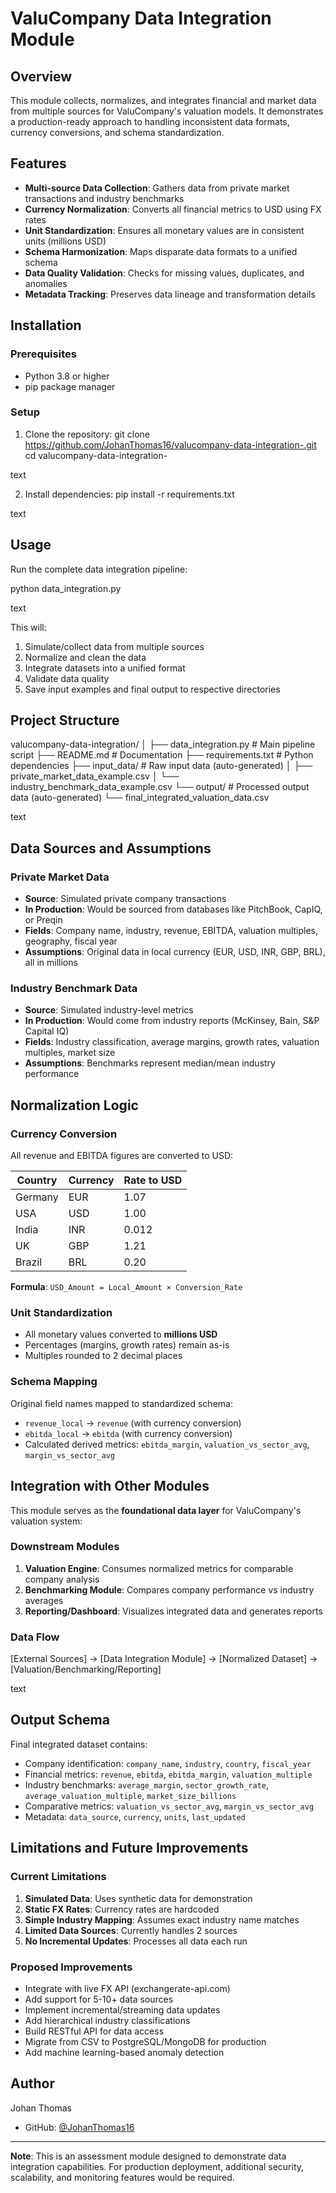 # ValuCompany Data Integration Module

## Overview

This module collects, normalizes, and integrates financial and market data from multiple sources for ValuCompany's valuation models. It demonstrates a production-ready approach to handling inconsistent data formats, currency conversions, and schema standardization.

## Features

- **Multi-source Data Collection**: Gathers data from private market transactions and industry benchmarks
- **Currency Normalization**: Converts all financial metrics to USD using FX rates
- **Unit Standardization**: Ensures all monetary values are in consistent units (millions USD)
- **Schema Harmonization**: Maps disparate data formats to a unified schema
- **Data Quality Validation**: Checks for missing values, duplicates, and anomalies
- **Metadata Tracking**: Preserves data lineage and transformation details

## Installation

### Prerequisites
- Python 3.8 or higher
- pip package manager

### Setup

1. Clone the repository:
git clone https://github.com/JohanThomas16/valucompany-data-integration-.git
cd valucompany-data-integration-

text

2. Install dependencies:
pip install -r requirements.txt

text

## Usage

Run the complete data integration pipeline:

python data_integration.py

text

This will:
1. Simulate/collect data from multiple sources
2. Normalize and clean the data
3. Integrate datasets into a unified format
4. Validate data quality
5. Save input examples and final output to respective directories

## Project Structure

valucompany-data-integration/
│
├── data_integration.py # Main pipeline script
├── README.md # Documentation
├── requirements.txt # Python dependencies
├── input_data/ # Raw input data (auto-generated)
│ ├── private_market_data_example.csv
│ └── industry_benchmark_data_example.csv
└── output/ # Processed output data (auto-generated)
└── final_integrated_valuation_data.csv

text

## Data Sources and Assumptions

### Private Market Data
- **Source**: Simulated private company transactions
- **In Production**: Would be sourced from databases like PitchBook, CapIQ, or Preqin
- **Fields**: Company name, industry, revenue, EBITDA, valuation multiples, geography, fiscal year
- **Assumptions**: Original data in local currency (EUR, USD, INR, GBP, BRL), all in millions

### Industry Benchmark Data
- **Source**: Simulated industry-level metrics
- **In Production**: Would come from industry reports (McKinsey, Bain, S&P Capital IQ)
- **Fields**: Industry classification, average margins, growth rates, valuation multiples, market size
- **Assumptions**: Benchmarks represent median/mean industry performance

## Normalization Logic

### Currency Conversion
All revenue and EBITDA figures are converted to USD:

| Country | Currency | Rate to USD |
|---------|----------|-------------|
| Germany | EUR      | 1.07        |
| USA     | USD      | 1.00        |
| India   | INR      | 0.012       |
| UK      | GBP      | 1.21        |
| Brazil  | BRL      | 0.20        |

**Formula**: `USD_Amount = Local_Amount × Conversion_Rate`

### Unit Standardization
- All monetary values converted to **millions USD**
- Percentages (margins, growth rates) remain as-is
- Multiples rounded to 2 decimal places

### Schema Mapping
Original field names mapped to standardized schema:
- `revenue_local` → `revenue` (with currency conversion)
- `ebitda_local` → `ebitda` (with currency conversion)
- Calculated derived metrics: `ebitda_margin`, `valuation_vs_sector_avg`, `margin_vs_sector_avg`

## Integration with Other Modules

This module serves as the **foundational data layer** for ValuCompany's valuation system:

### Downstream Modules
1. **Valuation Engine**: Consumes normalized metrics for comparable company analysis
2. **Benchmarking Module**: Compares company performance vs industry averages
3. **Reporting/Dashboard**: Visualizes integrated data and generates reports

### Data Flow
[External Sources] → [Data Integration Module] → [Normalized Dataset] → [Valuation/Benchmarking/Reporting]

text

## Output Schema

Final integrated dataset contains:
- Company identification: `company_name`, `industry`, `country`, `fiscal_year`
- Financial metrics: `revenue`, `ebitda`, `ebitda_margin`, `valuation_multiple`
- Industry benchmarks: `average_margin`, `sector_growth_rate`, `average_valuation_multiple`, `market_size_billions`
- Comparative metrics: `valuation_vs_sector_avg`, `margin_vs_sector_avg`
- Metadata: `data_source`, `currency`, `units`, `last_updated`

## Limitations and Future Improvements

### Current Limitations
1. **Simulated Data**: Uses synthetic data for demonstration
2. **Static FX Rates**: Currency rates are hardcoded
3. **Simple Industry Mapping**: Assumes exact industry name matches
4. **Limited Data Sources**: Currently handles 2 sources
5. **No Incremental Updates**: Processes all data each run

### Proposed Improvements
- Integrate with live FX API (exchangerate-api.com)
- Add support for 5-10+ data sources
- Implement incremental/streaming data updates
- Add hierarchical industry classifications
- Build RESTful API for data access
- Migrate from CSV to PostgreSQL/MongoDB for production
- Add machine learning-based anomaly detection

## Author

Johan Thomas
- GitHub: [@JohanThomas16](https://github.com/JohanThomas16)

---

**Note**: This is an assessment module designed to demonstrate data integration capabilities. For production deployment, additional security, scalability, and monitoring features would be required.
</details>
